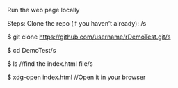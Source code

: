 Run the web page locally

Steps:
Clone the repo (if you haven’t already):
/s

$ git clone https://github.com/username/rDemoTest.git/s

$ cd DemoTest/s

$ ls //find the index.html file/s

$ xdg-open index.html  //Open it in your browser
